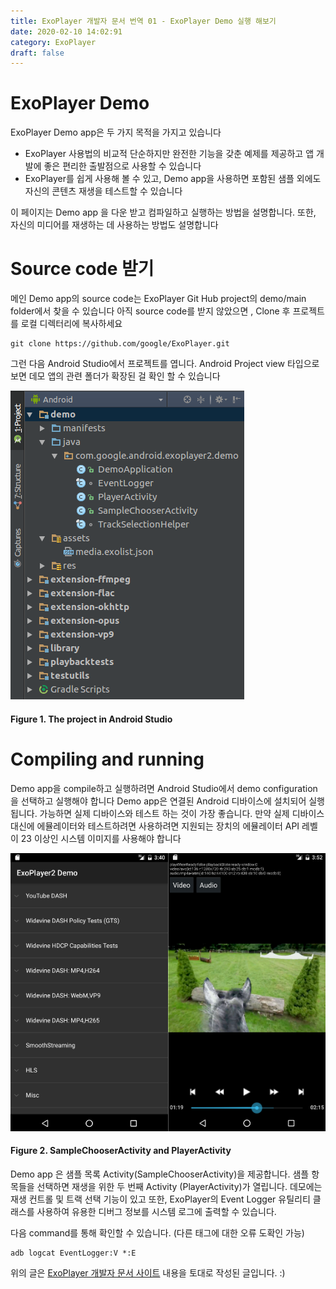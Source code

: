```yaml
---
title: ExoPlayer 개발자 문서 번역 01 - ExoPlayer Demo 실행 해보기
date: 2020-02-10 14:02:91
category: ExoPlayer
draft: false
---
```


# ExoPlayer Demo

ExoPlayer Demo app은 두 가지 목적을 가지고 있습니다
  - ExoPlayer 사용법의 비교적 단순하지만 완전한 기능을 갖춘 예제를 제공하고 앱 개발에 좋은 편리한 출발점으로 사용할 수 있습니다
  - ExoPlayer를 쉽게 사용해 볼 수 있고, Demo app을 사용하면 포함된 샘플 외에도 자신의 콘텐츠 재생을 테스트할 수 있습니다
 
이 페이지는 Demo app 을 다운 받고 컴파일하고 실행하는 방법을 설명합니다. 또한, 자신의 미디어를 재생하는 데 사용하는 방법도 설명합니다


# Source code 받기

메인 Demo app의 source code는 ExoPlayer Git Hub project의 demo/main folder에서 찾을 수 있습니다
아직 source code를 받지 않았으면 , Clone 후 프로젝트를 로컬 디렉터리에 복사하세요

``` 
git clone https://github.com/google/ExoPlayer.git
```


그런 다음 Android Studio에서 프로젝트를 엽니다. Android Project view 타입으로 보면 데모 앱의 관련 폴더가 확장된 걸 확인 할 수 있습니다




![Figure 1. The project in Android Studio ](https://github.com/superbderrick/Blog/blob/master/content/blog/ExoPlayer/demo-app-project.png?raw=true)
#### Figure 1. The project in Android Studio  



# Compiling and running


Demo app을 compile하고 실행하려면 Android Studio에서 demo configuration을 선택하고 실행해야 합니다
Demo app은 연결된 Android 디바이스에 설치되어 실행됩니다. 가능하면 실제 디바이스와 테스트 하는 것이 가장 좋습니다. 만약 실제 디바이스 대신에 에뮬레이터와 테스트하려면 사용하려면 지원되는 장치의 에뮬레이터 API 레벨이 23 이상인 시스템 이미지를 사용해야 합니다


![Figure 2. SampleChooserActivity and PlayerActivity](https://github.com/superbderrick/Blog/blob/master/content/blog/ExoPlayer/demo-app-screenshots.png?raw=true)

#### Figure 2. SampleChooserActivity and PlayerActivity


Demo app 은 샘플 목록 Activity(SampleChooserActivity)을 제공합니다. 샘플 항목들을 선택하면 재생을 위한 두 번째 Activity (PlayerActivity)가 열립니다. 데모에는 재생 컨트롤 및 트랙 선택 기능이 있고 또한, ExoPlayer의 Event Logger 유틸리티 클래스를 사용하여 유용한 디버그 정보를 시스템 로그에 출력할 수 있습니다.

다음 command를 통해 확인할 수 있습니다. (다른 태그에 대한 오류 도확인 가능)

``` 
adb logcat EventLogger:V *:E

``` 




위의 글은 [ExoPlayer 개발자 문서 사이트](https://exoplayer.dev/) 내용을 토대로 작성된 글입니다. :) 
